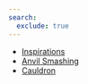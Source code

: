 ```yaml
---
search:
  exclude: true
---
```



* [Inspirations](./index.md)
* [Anvil Smashing](./anvilsmashing.md)
* [Cauldron](./cauldron.md)

